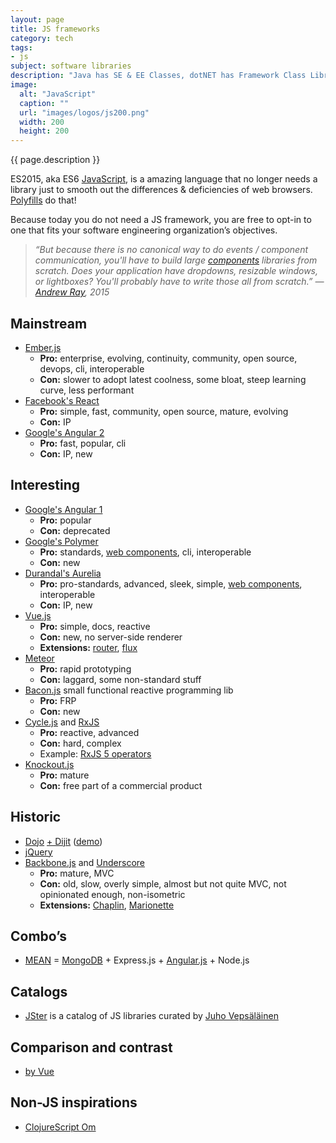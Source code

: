 ```yaml
---
layout: page
title: JS frameworks
category: tech
tags:
- js
subject: software libraries
description: "Java has SE & EE Classes, dotNET has Framework Class Library, Ruby has its Rails, and JavaScript has a multiverse of programming frameworks."
image:
  alt: "JavaScript"
  caption: ""
  url: "images/logos/js200.png"
  width: 200
  height: 200
---
```


{{ page.description }}

ES2015, aka ES6 [JavaScript]({{site.baseurl}}tech/js.html),
is a amazing language that no longer needs a library
just to smooth out the differences & deficiencies of web browsers.
[Polyfills]({{site.baseurl}}tech/polyfills.html) do that!

Because today you do not need a JS framework, you are free to opt-in
to one that fits your software engineering organization’s objectives.

> _“But because there is no canonical way to do events / component communication, you'll have to build large [components]({{site.baseurl}}tech/web-components.html) libraries from scratch. Does your application have dropdowns, resizable windows, or lightboxes? You'll probably have to write those all from scratch.” — [Andrew Ray](https://mobile.twitter.com/andrewray), 2015_

Mainstream
----------
* [Ember.js](http://emberjs.com/)
    * __Pro:__ enterprise, evolving, continuity, community, open source, devops, cli, interoperable
    * __Con:__ slower to adopt latest coolness, some bloat, steep learning curve, less performant
* [Facebook's React]({{site.baseurl}}tech/reactjs.html)
    * __Pro:__ simple, fast, community, open source, mature, evolving
    * __Con:__ IP
* [Google's Angular 2](https://angular.io/)
    * __Pro:__ fast, popular, cli
    * __Con:__ IP, new

Interesting
-----------
* [Google's Angular 1](https://angularjs.org/)
    * __Pro:__ popular
    * __Con:__ deprecated
* [Google's Polymer](https://www.polymer-project.org/1.0/)
    * __Pro:__ standards, [web components]({{site.baseurl}}tech/web-components.html), cli, interoperable
    * __Con:__ new
* [Durandal's Aurelia](http://aurelia.io/)
    * __Pro:__ pro-standards, advanced, sleek, simple, [web components]({{site.baseurl}}tech/web-components.html), interoperable
    * __Con:__ IP, new
* [Vue.js](https://vuejs.org/)
    * __Pro:__ simple, docs, reactive
    * __Con:__ new, no server-side renderer
    * __Extensions:__ [router](http://router.vuejs.org/en/), [flux](https://github.com/vuejs/vuex)
* [Meteor](https://www.meteor.com/)
    * __Pro:__ rapid prototyping
    * __Con:__ laggard, some non-standard stuff
* [Bacon.js](https://baconjs.github.io/) small functional reactive programming lib
    * __Pro:__ FRP
    * __Con:__ new
* [Cycle.js](http://cycle.js.org/) and [RxJS](http://reactivex.io/)
    * __Pro:__ reactive, advanced
    * __Con:__ hard, complex
    * Example: [RxJS 5 operators](https://gist.github.com/btroncone/d6cf141d6f2c00dc6b35#withlatestfrom)
* [Knockout.js](http://knockoutjs.com/)
    * __Pro:__ mature
    * __Con:__ free part of a commercial product

Historic
--------
* [Dojo](https://dojotoolkit.org/) [+ Dijit](https://dojotoolkit.org/reference-guide/dijit/info.html) ([demo](http://archive.dojotoolkit.org/nightly/dojotoolkit/dijit/themes/themeTester-orig.html))
* [jQuery](https://jquery.com/)
* [Backbone.js](http://backbonejs.org/docs/backbone.html) and [Underscore](http://underscorejs.org/docs/underscore.html)
    * __Pro:__ mature, MVC
    * __Con:__ old, slow, overly simple, almost but not quite MVC, not opinionated enough, non-isometric
    * __Extensions:__ [Chaplin](http://chaplinjs.org/), [Marionette](http://marionettejs.com/)

Combo’s
------
* [MEAN](http://meanjs.org/) = [MongoDB]({{site.baseurl}}tech/databases.html) + Express.js + [Angular.js]({{site.baseurl}}tech/js-frameworks.html) + Node.js

Catalogs
--------
* [JSter](http://jster.net/) is a catalog of JS libraries curated by [Juho Vepsäläinen](https://mobile.twitter.com/bebraw)

Comparison and contrast
--------
* [by Vue](https://vuejs.org/guide/comparison.html)

Non-JS inspirations
---------------
* [ClojureScript Om](https://github.com/omcljs/om#om)
